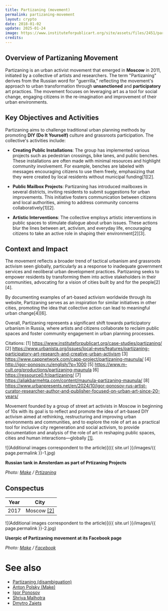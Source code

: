 ```yaml
---
title: Partizaning (movement)
permalink: partizaning-movement
layout: crypto
date: 2018-01-02
update: 2025-01-24
image: https://www.instituteforpublicart.org/site/assets/files/2451/partizaning_-_photo_by_fedor_lavrentiev_2.768x0.jpg
credits:
---
```


## Overview of Partizaning Movement

Partizaning is an urban activist movement that emerged in **Moscow** in 2011, initiated by a collective of artists and researchers. The term "Partizaning" derives from the Russian word for "guerrilla," reflecting the movement's approach to urban transformation through **unsanctioned** and **participatory** art practices. The movement focuses on leveraging art as a tool for social change, engaging citizens in the re-imagination and improvement of their urban environments.

## Key Objectives and Activities

Partizaning aims to challenge traditional urban planning methods by promoting **DIY (Do It Yourself)** culture and grassroots participation. The collective's activities include:

- **Creating Public Installations**: The group has implemented various projects such as pedestrian crossings, bike lanes, and public benches. These installations are often made with minimal resources and highlight community involvement. For example, benches are labeled with messages encouraging citizens to use them freely, emphasizing that they were created by local residents without municipal funding[1][2].

- **Public Mailbox Projects**: Partizaning has introduced mailboxes in several districts, inviting residents to submit suggestions for urban improvements. This initiative fosters communication between citizens and local authorities, aiming to address community concerns collaboratively[1][2].

- **Artistic Interventions**: The collective employs artistic interventions in public spaces to stimulate dialogue about urban issues. These actions blur the lines between art, activism, and everyday life, encouraging citizens to take an active role in shaping their environment[2][3].

## Context and Impact

The movement reflects a broader trend of tactical urbanism and grassroots activism seen globally, particularly as a response to inadequate government services and neoliberal urban development practices. Partizaning seeks to empower residents by transforming them into active stakeholders in their communities, advocating for a vision of cities built by and for the people[2][4].

By documenting examples of art-based activism worldwide through its website, Partizaning serves as an inspiration for similar initiatives in other cities, promoting the idea that collective action can lead to meaningful urban change[4][6].

Overall, Partizaning represents a significant shift towards participatory urbanism in Russia, where artists and citizens collaborate to reclaim public spaces and foster community engagement in urban planning processes.

Citations:
[1] https://www.instituteforpublicart.org/case-studies/partizaning/
[2] https://www.urbanista.org/issues/local-eyes/features/partizaning-participatory-art-research-and-creative-urban-activism
[3] https://www.cappnetwork.com/capp-project/partizaning-maunula/
[4] http://igor-ponosov.ru/english/?p=1000
[5] https://www.m-cult.org/productions/partizaning-maunula
[6] https://ressource0.fr/partizaning/
[7] https://aliakbarmehta.com/content/maunula-partizaning-maunula/
[8] https://www.urbanpresents.net/en/2024/10/igor-ponosov-rus-artist-curator-researcher-author-and-publisher-focused-on-urban-art-since-20-years/

Movement founded by a group of street art activists in Moscow in beginning of 10s with its goal is to reflect and promote the idea of art-based DIY activism aimed at rethinking, restructuring and improving urban environments and communities, and to explore the role of art as a practical tool for inclusive city regeneration and social activism, to provide documentation and analysis of the role of art in reshaping public spaces, cities and human interactions—globally <span id="a1">[\[1\]](#f1)</span>.

 ![(Additional images correspondent to the article)]({{ site.url }}/images/{{ page.permalink }}-1.jpg)

 **Russian tank in Amsterdam as part of Prtizaning Projects**

 *Photo: [Make](index) / [Prtizaning](index)*

 ## Сonspectus

 |Year|City|
 |-|-|
 |2017|Moscow <span id="a2">[\[2\]](#f2)</span>|

![(Additional images correspondent to the article)]({{ site.url }}/images/{{ page.permalink }}-2.jpg)

**Userpic of Partizaning movement at its Facebook page**

*Photo: [Make](index) / [Facebook](index)*


# See also

+ [Partizaning (disambiguation)](partizaning-disambiguation)
+ [Anton Polsky (Make)](polsky-anton-make)
+ [Igor Ponosov](ponosov-igor)
+ [Shriya Malhotra](malhotra-shriya)
+ [Dmytro Zaiets](zaiets-dmytro)
